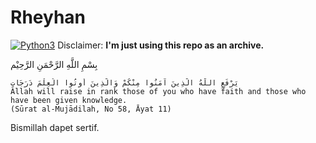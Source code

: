 # Rheyhan
[![Python3](https://img.shields.io/badge/language-Python3-red)](https://img.shields.io/badge/language-Python3-red)
Disclaimer: **I'm just using this repo as an archive.**

بِسْمِ اللَّهِ الرَّحْمَنِ الرَّحِيْم

```text
يَرْفَعِ اللَّهُ الَّذِينَ آمَنُوا مِنْكُمْ وَالَّذِينَ أُوتُوا الْعِلْمَ دَرَجَاتٍ
Allah will raise in rank those of you who have faith and those who have been given knowledge.
(Sūrat al-Mujādilah, No 58, Āyat 11)
```
Bismillah dapet sertif.